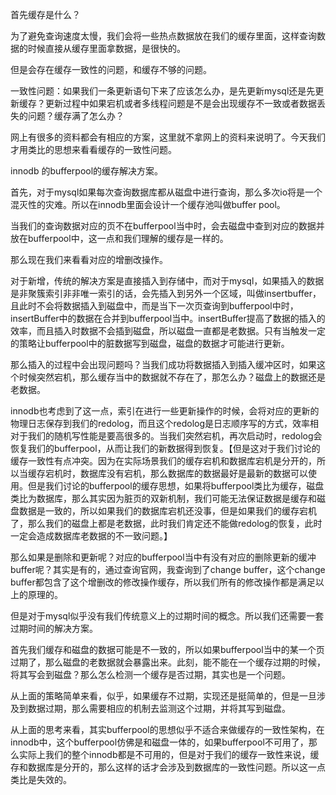 首先缓存是什么？

为了避免查询速度太慢，我们会将一些热点数据放在我们的缓存里面，这样查询数据的时候直接从缓存里面拿数据，是很快的。

但是会存在缓存一致性的问题，和缓存不够的问题。



一致性问题：如果我们一条更新语句下来了应该怎么办，是先更新mysql还是先更新缓存？更新过程中如果宕机或者多线程问题是不是会出现缓存不一致或者数据丢失的问题？缓存满了怎么办？



网上有很多的资料都会有相应的方案，这里就不拿网上的资料来说明了。今天我们才用类比的思想来看看缓存的一致性问题。





innodb 的bufferpool的缓存解决方案。



首先，对于mysql如果每次查询数据库都从磁盘中进行查询，那么多次io将是一个混灭性的灾难。所以在innodb里面会设计一个缓存池叫做buffer pool。



当我们的查询数据对应的页不在bufferpool当中时，会去磁盘中查到对应的数据并放在bufferpool中，这一点和我们理解的缓存是一样的。

那么现在我们来看看对应的增删改操作。



对于新增，传统的解决方案是直接插入到存储中，而对于mysql，如果插入的数据是非聚簇索引非非唯一索引的话，会先插入到另外一个区域，叫做insertbuffer，且此时不会将数据插入到磁盘中，而是当下一次页查询到bufferpool中时，insertBuffer中的数据在合并到bufferpool当中。insertBuffer提高了数据的插入的效率，而且插入时数据不会插到磁盘，所以磁盘一直都是老数据。只有当触发一定的策略让bufferpool中的脏数据写到磁盘，磁盘的数据才可能进行更新。





那么插入的过程中会出现问题吗？当我们成功将数据插入到插入缓冲区时，如果这个时候突然宕机，那么缓存当中的数据就不存在了，那怎么办？磁盘上的数据还是老数据。



innodb也考虑到了这一点，索引在进行一些更新操作的时候，会将对应的更新的物理日志保存到我们的redolog，而且这个redolog是日志顺序写的方式，效率相对于我们的随机写性能是要高很多的。当我们突然宕机，再次启动时，redolog会恢复我们的bufferpool，从而让我们的新数据得到恢复。【但是这对于我们讨论的缓存一致性有点冲突。因为在实际场景我们的缓存宕机和数据库宕机是分开的，所以当缓存宕机时，数据库没有宕机，那么数据库的数据最好是最新的数据可以使用。但是我们讨论的bufferpool的缓存思想，如果将bufferpool类比为缓存，磁盘类比为数据库，那么其实因为脏页的双新机制，我们可能无法保证数据是缓存和磁盘数据是一致的，所以如果我们的数据库宕机还没事，但是如果我们的缓存宕机了，那么我们的磁盘上都是老数据，此时我们肯定还不能做redolog的恢复，此时一定会造成数据库老数据的不一致问题。】



那么如果是删除和更新呢？对应的bufferpool当中有没有对应的删除更新的缓冲buffer呢？其实是有的，通过查询官网，我查询到了change buffer，这个change buffer都包含了这个增删改的修改操作缓存，所以我们所有的修改操作都是满足以上的原理的。





但是对于mysql似乎没有我们传统意义上的过期时间的概念。所以我们还需要一套过期时间的解决方案。

首先我们缓存和磁盘的数据可能是不一致的，所以如果bufferpool当中的某一个页过期了，那么磁盘的老数据就会暴露出来。此刻，能不能在一个缓存过期的时候，将其写会到磁盘？那么怎么检测一个缓存是否过期，其实也是一个问题。



从上面的策略简单来看，似乎，如果缓存不过期，实现还是挺简单的，但是一旦涉及到数据过期，那么需要相应的机制去监测这个过期，并将其写到磁盘。





从上面的思考来看，其实bufferpool的思想似乎不适合来做缓存的一致性架构，在innodb中，这个bufferpool仿佛是和磁盘一体的，如果bufferpool不可用了，那么实际上我们的整个innodb都是不可用的，但是对于我们的缓存一致性来说，缓存和数据库是分开的，那么这样的话才会涉及到数据库的一致性问题。所以这一点类比是失效的。













